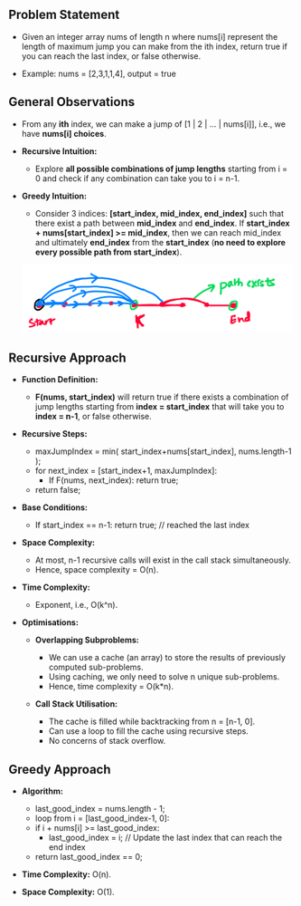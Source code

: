 ## Problem Statement

- Given an integer array nums of length n where nums[i] represent the length of maximum jump you can make from the ith index, return true if you can reach the last index, or false otherwise.

- Example: nums = [2,3,1,1,4], output = true

## General Observations

- From any **ith** index, we can make a jump of [1 | 2 | … | nums[i]], i.e., we have **nums[i] choices**.

- **Recursive Intuition:** 
	- Explore **all possible combinations of jump lengths** starting from i = 0 and check if any combination can take you to i = n-1.

- **Greedy Intuition:** 
	- Consider 3 indices: **[start_index, mid_index, end_index]** such that there exist a path between **mid_index** and **end_index**. If **start_index + nums[start_index] >= mid_index**, then we can reach mid_index and ultimately **end_index** from the **start_index** (**no need to explore every possible path from start_index**).

	![Alt Text](jump_game_greedy.jpg)


## Recursive Approach

- **Function Definition:**
	- **F(nums, start_index)** will return true if there exists a combination of jump lengths starting from **index = start_index** that will take you to **index = n-1**, or false otherwise.

- **Recursive Steps:**
	- maxJumpIndex = min( start_index+nums[start_index], nums.length-1 );
	- for next_index = [start_index+1, maxJumpIndex]:
		- If F(nums, next_index): return true;
	 - return false;

- **Base Conditions:**
	- If start_index == n-1: return true; // reached the last index

- **Space Complexity:**
	- At most, n-1 recursive calls will exist in the call stack simultaneously. 
	- Hence, space complexity = O(n).
	
- **Time Complexity:**
	- Exponent, i.e., O(k^n).

- **Optimisations:**

	- **Overlapping Subproblems:** 
		- We can use a cache (an array) to store the results of previously computed sub-problems. 
		- Using caching, we only need to solve n unique sub-problems.
		- Hence, time complexity = O(k*n).

	- **Call Stack Utilisation:**
		- The cache is filled while backtracking from n = [n-1, 0]. 
		- Can use a loop to fill the cache using recursive steps.
		- No concerns of stack overflow.

## Greedy Approach

- **Algorithm:**
	- last_good_index = nums.length - 1;   
	- loop from i = [last_good_index-1, 0]:                 
	- if i + nums[i] >= last_good_index: 
		- last_good_index = i; // Update the last index that can reach the end index
	- return last_good_index == 0;

- **Time Complexity:** O(n).

- **Space Complexity:** O(1).